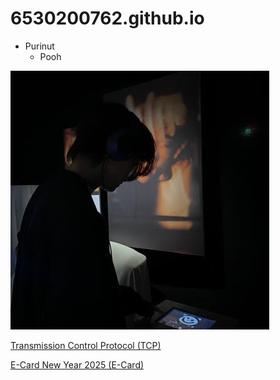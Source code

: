 # 6530200762.github.io

-  Purinut
   -  Pooh


  ![profile](pic/profile.jpg)

[Transmission Control Protocol (TCP)](TCP)

[E-Card New Year 2025 (E-Card)](e-card.md)
